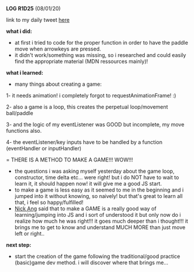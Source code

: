 **LOG R1D25** (08/01/20)

link to my daily tweet [here](https://twitter.com/Nightcoder2/status/1214783758123098112)

**what i did:**

- at first i tried to code for the proper function in order to have the paddle move when arrowkeys are pressed.
- it didn't work/something was missing, so i researched and could easily find the appropriate material (MDN ressources mainly)! 

**what i learned:**

- many things about creating a game:

1- it needs animation! i completely forgot to requestAnimationFrame! :)

2- also a game is a loop, this creates the perpetual loop/movement ball/paddle

3- and the logic of my eventListener was GOOD but incomplete, my move functions also.

4- the eventListener/key inputs have to be handled by a function (eventHandler or inputHandler)

= THERE IS A METHOD TO MAKE A GAME!!! WOW!!!

- the questions i was asking myself yesterday about the game loop, constructor, time delta etc... were right! 
but i do NOT have to wait to learn it, it should happen now! it will give me a good JS start.
- to make a game is less easy as it seemed to me in the beginning and i jumped into it without knowing, so naively! 
but that's great to learn all that, i feel so happy/fulfilled!
- [Nick Ang](https://twitter.com/nickang) said that to make a GAME is a really good way of learning/jumping into JS 
and i sort of understood it but only now do i realize how much he was right!!! it goes much deeper than i thought!!! 
it brings me to get to know and understand MUCH MORE than just move left or right.. 

**next step:**

- start the creation of the game following the traditional/good practice (basic)game dev method.
i will discover where that brings me...
